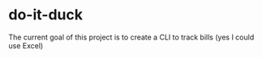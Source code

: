 # do-it-duck

The current goal of this project is to create a CLI to track bills (yes I could use Excel)
